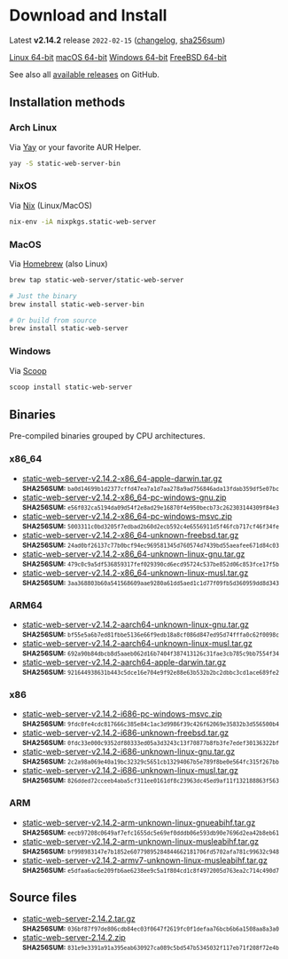 # Download and Install

Latest **v2.14.2** release `2022-02-15` ([changelog](https://github.com/static-web-server/static-web-server/releases/tag/v2.14.2), [sha256sum](https://github.com/static-web-server/static-web-server/releases/download/v2.14.2/static-web-server-v2.14.2-SHA256SUM))

<div class="featured-downloads">

<a class="md-button md-button-sm" href="https://github.com/static-web-server/static-web-server/releases/download/v2.14.2/static-web-server-v2.14.2-x86_64-unknown-linux-gnu.tar.gz">Linux 64-bit</a> <a class="md-button md-button-sm" href="https://github.com/static-web-server/static-web-server/releases/download/v2.14.2/static-web-server-v2.14.2-x86_64-apple-darwin.tar.gz">macOS 64-bit</a>
<a class="md-button md-button-sm" href="https://github.com/static-web-server/static-web-server/releases/download/v2.14.2/static-web-server-v2.14.2-x86_64-pc-windows-msvc.zip">Windows 64-bit</a>
<a class="md-button md-button-sm" href="https://github.com/static-web-server/static-web-server/releases/download/v2.14.2/static-web-server-v2.14.2-x86_64-unknown-freebsd.tar.gz">FreeBSD 64-bit</a>

</div>

See also all [available releases](https://github.com/static-web-server/static-web-server/releases) on GitHub.

## Installation methods

### Arch Linux

Via [Yay](https://github.com/Jguer/yay) or your favorite AUR Helper.

```sh
yay -S static-web-server-bin
```

### NixOS

Via [Nix](https://github.com/NixOS/nix) (Linux/MacOS)

```sh
nix-env -iA nixpkgs.static-web-server
```

### MacOS

Via [Homebrew](https://brew.sh/) (also Linux)

```sh
brew tap static-web-server/static-web-server

# Just the binary
brew install static-web-server-bin

# Or build from source
brew install static-web-server
```

### Windows

Via [Scoop](https://scoop.sh/)

```powershell
scoop install static-web-server
```

## Binaries

Pre-compiled binaries grouped by CPU architectures.

### x86_64

- [static-web-server-v2.14.2-x86_64-apple-darwin.tar.gz](https://github.com/static-web-server/static-web-server/releases/download/v2.14.2/static-web-server-v2.14.2-x86_64-apple-darwin.tar.gz)<br>
<small>**SHA256SUM:** `ba0d14699b1d2377cffd47ea7a1d7aa278a9ad756846ada13fdab359df5e07bc`</small>
- [static-web-server-v2.14.2-x86_64-pc-windows-gnu.zip](https://github.com/static-web-server/static-web-server/releases/download/v2.14.2/static-web-server-v2.14.2-x86_64-pc-windows-gnu.zip)<br>
<small>**SHA256SUM:** `e56f032ca5194da09d54f2e8ad29e16870f4e950becb73c262303144309f84e3`</small>
- [static-web-server-v2.14.2-x86_64-pc-windows-msvc.zip](https://github.com/static-web-server/static-web-server/releases/download/v2.14.2/static-web-server-v2.14.2-x86_64-pc-windows-msvc.zip)<br>
<small>**SHA256SUM:** `5003311c0bd3205f7edbad2b60d2ecb592c4e6556911d5f46fcb717cf46f34fe`</small>
- [static-web-server-v2.14.2-x86_64-unknown-freebsd.tar.gz](https://github.com/static-web-server/static-web-server/releases/download/v2.14.2/static-web-server-v2.14.2-x86_64-unknown-freebsd.tar.gz)<br>
<small>**SHA256SUM:** `24ad0bf26137c77b0bcf94ec969581345d760574d7439bd55aeafee671d84c03`</small>
- [static-web-server-v2.14.2-x86_64-unknown-linux-gnu.tar.gz](https://github.com/static-web-server/static-web-server/releases/download/v2.14.2/static-web-server-v2.14.2-x86_64-unknown-linux-gnu.tar.gz)<br>
<small>**SHA256SUM:** `479c0c9a5df536859317fef029390cd6ecd95724c537be852d06c853fce17f5b`</small>
- [static-web-server-v2.14.2-x86_64-unknown-linux-musl.tar.gz](https://github.com/static-web-server/static-web-server/releases/download/v2.14.2/static-web-server-v2.14.2-x86_64-unknown-linux-musl.tar.gz)<br>
<small>**SHA256SUM:** `3aa368803b60a541568609aae9280a61dd5aed1c1d77f09fb5d360959dd8d343`</small>

### ARM64

- [static-web-server-v2.14.2-aarch64-unknown-linux-gnu.tar.gz](https://github.com/static-web-server/static-web-server/releases/download/v2.14.2/static-web-server-v2.14.2-aarch64-unknown-linux-gnu.tar.gz)<br>
<small>**SHA256SUM:** `bf55e5a6b7ed81fbbe5136e66f9edb18a8cf086d847ed95d74fffa0c62f0098c`</small>
- [static-web-server-v2.14.2-aarch64-unknown-linux-musl.tar.gz](https://github.com/static-web-server/static-web-server/releases/download/v2.14.2/static-web-server-v2.14.2-aarch64-unknown-linux-musl.tar.gz)<br>
<small>**SHA256SUM:** `692a90b84dbcb8d5aaeb062d16b7404f387413126c31fae3cb785c9bb7554f34`</small>
- [static-web-server-v2.14.2-aarch64-apple-darwin.tar.gz](https://github.com/static-web-server/static-web-server/releases/download/v2.14.2/static-web-server-v2.14.2-aarch64-apple-darwin.tar.gz)<br>
<small>**SHA256SUM:** `921644938631b443c5dce16e704e9f92e88e63b532b2bc2dbbc3cd1ace689fe2`</small>

### x86

- [static-web-server-v2.14.2-i686-pc-windows-msvc.zip](https://github.com/static-web-server/static-web-server/releases/download/v2.14.2/static-web-server-v2.14.2-i686-pc-windows-msvc.zip)<br>
<small>**SHA256SUM:** `9fdc0fe4cdc817666c385e84c1ac3d9986f39c426f62069e35832b3d556500b4`</small>
- [static-web-server-v2.14.2-i686-unknown-freebsd.tar.gz](https://github.com/static-web-server/static-web-server/releases/download/v2.14.2/static-web-server-v2.14.2-i686-unknown-freebsd.tar.gz)<br>
<small>**SHA256SUM:** `0fdc33e000c9352df80333ed05a3d3243c13f70877b8fb3fe7edef30136322bf`</small>
- [static-web-server-v2.14.2-i686-unknown-linux-gnu.tar.gz](https://github.com/static-web-server/static-web-server/releases/download/v2.14.2/static-web-server-v2.14.2-i686-unknown-linux-gnu.tar.gz)<br>
<small>**SHA256SUM:** `2c2a98a069e40a19bc32329c5651cb13294067b5e789f8be0e564fc315f267bb`</small>
- [static-web-server-v2.14.2-i686-unknown-linux-musl.tar.gz](https://github.com/static-web-server/static-web-server/releases/download/v2.14.2/static-web-server-v2.14.2-i686-unknown-linux-musl.tar.gz)<br>
<small>**SHA256SUM:** `826dded72cceeb4aba5cf311ee0161df8c23963dc45ed9af11f132188863f563`</small>

### ARM

- [static-web-server-v2.14.2-arm-unknown-linux-gnueabihf.tar.gz](https://github.com/static-web-server/static-web-server/releases/download/v2.14.2/static-web-server-v2.14.2-arm-unknown-linux-gnueabihf.tar.gz)<br>
<small>**SHA256SUM:** `eecb97208c0649af7efc1655dc5e69ef0dddb06e593db90e7696d2ea42b8eb61`</small>
- [static-web-server-v2.14.2-arm-unknown-linux-musleabihf.tar.gz](https://github.com/static-web-server/static-web-server/releases/download/v2.14.2/static-web-server-v2.14.2-arm-unknown-linux-musleabihf.tar.gz)<br>
<small>**SHA256SUM:** `bf998983147e7b1852e60779895284844662181706fd5702afa781c99632c948`</small>
- [static-web-server-v2.14.2-armv7-unknown-linux-musleabihf.tar.gz](https://github.com/static-web-server/static-web-server/releases/download/v2.14.2/static-web-server-v2.14.2-armv7-unknown-linux-musleabihf.tar.gz)<br>
<small>**SHA256SUM:** `e5dfaa6ac6e209fb6ae6238ee9c5a1f804cd1c8f4972005d763ea2c714c490d7`</small>

## Source files

- [static-web-server-2.14.2.tar.gz](https://github.com/static-web-server/static-web-server/archive/refs/tags/v2.14.2.tar.gz)<br>
<small>**SHA256SUM:** `036bf87f97de806cdb84ec03f0647f2619fc0f1defaa76bcb6b6a1508aa8a3a0`</small>
- [static-web-server-2.14.2.zip](https://github.com/static-web-server/static-web-server/archive/refs/tags/v2.14.2.zip)<br>
<small>**SHA256SUM:** `831e9e3391a91a395eab630927ca089c5bd547b5345032f117eb71f208f72e4b`</small>
